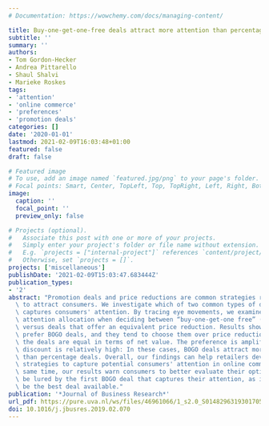 ```yaml
---
# Documentation: https://wowchemy.com/docs/managing-content/

title: Buy-one-get-one-free deals attract more attention than percentage deals
subtitle: ''
summary: ''
authors:
- Tom Gordon-Hecker
- Andrea Pittarello
- Shaul Shalvi
- Marieke Roskes
tags:
- 'attention'
- 'online commerce'
- 'preferences'
- 'promotion deals'
categories: []
date: '2020-01-01'
lastmod: 2021-02-09T16:03:48+01:00
featured: false
draft: false

# Featured image
# To use, add an image named `featured.jpg/png` to your page's folder.
# Focal points: Smart, Center, TopLeft, Top, TopRight, Left, Right, BottomLeft, Bottom, BottomRight.
image:
  caption: ''
  focal_point: ''
  preview_only: false

# Projects (optional).
#   Associate this post with one or more of your projects.
#   Simply enter your project's folder or file name without extension.
#   E.g. `projects = ["internal-project"]` references `content/project/deep-learning/index.md`.
#   Otherwise, set `projects = []`.
projects: ['miscellaneous']
publishDate: '2021-02-09T15:03:47.683444Z'
publication_types:
- '2'
abstract: "Promotion deals and price reductions are common strategies retailers use\
  \ to attract consumers. We investigate which of two common types of deals better\
  \ captures consumers' attention. By tracing eye movements, we examine participants'\
  \ attention allocation when deciding between “buy-one-get-one free” (BOGO) deals\
  \ versus deals that offer an equivalent price reduction. Results show that people\
  \ prefer BOGO deals, and they tend to choose them over price reductions even when\
  \ the deals are equal in terms of net value. The preference is amplified when the\
  \ discount is relatively high: In these cases, BOGO deals attract more attention\
  \ than percentage deals. Overall, our findings can help retailers develop promotional\
  \ strategies to capture potential consumers' attention in online commerce. At the\
  \ same time, our results warn consumers to better evaluate their options and not\
  \ be lured by the first BOGO deal that captures their attention, as it might not\
  \ be the best deal available."
publication: '*Journal of Business Research*'
url_pdf: https://pure.uva.nl/ws/files/46961066/1_s2.0_S0148296319301705_main.pdf
doi: 10.1016/j.jbusres.2019.02.070
---
```


